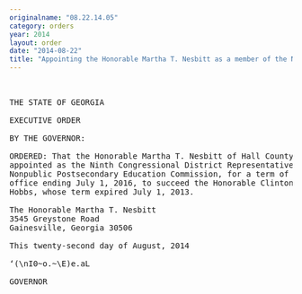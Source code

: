 ```yaml
---
originalname: "08.22.14.05"
category: orders
year: 2014
layout: order
date: "2014-08-22"
title: "Appointing the Honorable Martha T. Nesbitt as a member of the Nonpublic Postsecondary Education Commission"
---
```

<pre>
 

THE STATE OF GEORGIA

EXECUTIVE ORDER

BY THE GOVERNOR:

ORDERED: That the Honorable Martha T. Nesbitt of Hall County, Georgia, is
appointed as the Ninth Congressional District Representative on the
Nonpublic Postsecondary Education Commission, for a term of
office ending July 1, 2016, to succeed the Honorable Clinton G.
Hobbs, whose term expired July 1, 2013.

The Honorable Martha T. Nesbitt
3545 Greystone Road
Gainesville, Georgia 30506

This twenty-second day of August, 2014

‘(\nI0~o.~\E)e.aL

GOVERNOR

</pre>

